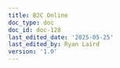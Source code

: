 ```yaml
---
title: B2C Online
doc_type: doc
doc_id: doc-128
last_edited_date: '2025-05-25'
last_edited_by: Ryan Laird
version: '1.0'
---
```



